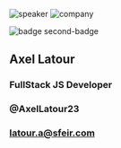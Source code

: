 <!-- .slide: class="speaker-slide blue" -->

![speaker](assets/images/speaker/axel-latour/axel.jpeg)
![company](assets/images/speaker/logo-sfeir-blanc.png)

![badge second-badge](assets/images/speaker/nicolas-hansse/JSNAD.png)

<h2>Axel <span>Latour</span></h2>

### FullStack JS Developer

<!-- .element: class="icon-rule icon-first"-->

### @AxelLatour23

<!-- .element: class="icon-twitter icon-second" -->

### latour.a@sfeir.com

<!-- .element: class="icon-mail icon-third" -->
